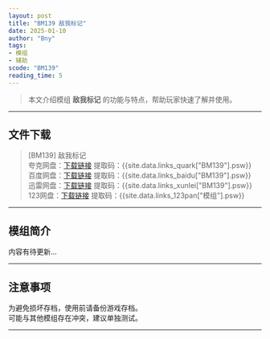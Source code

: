 ```yaml
---
layout: post
title: "BM139 敌我标记"
date: 2025-01-10
author: "Bny"
tags: 
- 模组
- 辅助
scode: "BM139"
reading_time: 5
---
```


> 本文介绍模组 **敌我标记** 的功能与特点，帮助玩家快速了解并使用。

---

## 文件下载

> [BM139] 敌我标记  
夸克网盘：[下载链接]({{site.data.links_quark["BM139"].url}}) 提取码：{{site.data.links_quark["BM139"].psw}}  
百度网盘：[下载链接]({{site.data.links_baidu["BM139"].url}}) 提取码：{{site.data.links_baidu["BM139"].psw}}  
迅雷网盘：[下载链接]({{site.data.links_xunlei["BM139"].url}}) 提取码：{{site.data.links_xunlei["BM139"].psw}}  
123网盘：[下载链接]({{site.data.links_123pan["模组"].url}}) 提取码：{{site.data.links_123pan["模组"].psw}}  

---

## 模组简介

>  
内容有待更新...  

---

## 注意事项

>  
为避免损坏存档，使用前请备份游戏存档。  
可能与其他模组存在冲突，建议单独测试。  

---

